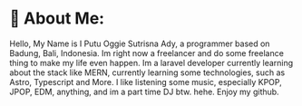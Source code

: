 # 💫 About Me:
Hello, My Name is I Putu Oggie Sutrisna Ady, a programmer based on Badung, Bali, Indonesia. Im right now a freelancer and do some freelance thing to make my life even happen. Im a laravel developer currently learning about the stack like MERN, currently learning some technologies, such as Astro, Typescript and More. I like listening some music, especially KPOP, JPOP, EDM, anything, and im a part time DJ btw. hehe. Enjoy my github.
